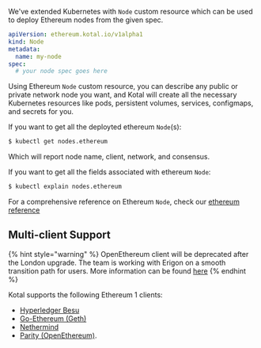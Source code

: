 We've extended Kubernetes with `Node` custom resource which can be used to deploy Ethereum nodes from the given spec.

```yaml
apiVersion: ethereum.kotal.io/v1alpha1
kind: Node
metadata:
  name: my-node
spec:
  # your node spec goes here
```

Using Ethereum `Node` custom resource, you can describe any public or private network node you want, and Kotal will create all the necessary Kubernetes resources like pods, persistent volumes, services, configmaps, and secrets for you.

If you want to get all the deployted ethereum `Node`(s):

```bash
$ kubectl get nodes.ethereum
```

Which will report node name, client, network, and consensus.

If you want to get all the fields associated with ethereum `Node`:

```bash
$ kubectl explain nodes.ethereum
```

For a comprehensive reference on Ethereum `Node`, check our [ethereum reference](../reference/ethereum.md)

## Multi-client Support

{% hint style="warning" %}
OpenEthereum client will be deprecated after the London upgrade. The team is working with Erigon on a smooth transition path for users. More information can be found [here](https://medium.com/openethereum/gnosis-joins-erigon-formerly-turbo-geth-to-release-next-gen-ethereum-client-c6708dd06dd)
{% endhint %}

Kotal supports the following Ethereum 1 clients:

* [Hyperledger Besu](https://besu.hyperledger.org)
* [Go-Ethereum (Geth)](https://geth.ethereum.org)
* [Nethermind](https://nethermind.io)
* [Parity (OpenEthereum)](https://www.parity.io/ethereum/).


